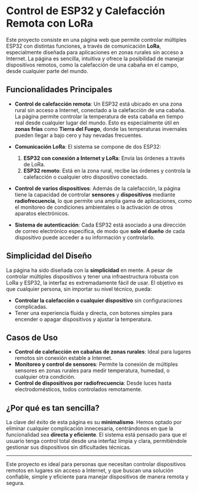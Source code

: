 # Control de ESP32 y Calefacción Remota con LoRa

Este proyecto consiste en una página web que permite controlar múltiples ESP32 con distintas funciones, a través de comunicación **LoRa**, especialmente diseñada para aplicaciones en zonas rurales sin acceso a Internet. La página es sencilla, intuitiva y ofrece la posibilidad de manejar dispositivos remotos, como la calefacción de una cabaña en el campo, desde cualquier parte del mundo.

## Funcionalidades Principales

- **Control de calefacción remota**: Un ESP32 está ubicado en una zona rural sin acceso a Internet, conectado a la calefacción de una cabaña. La página permite controlar la temperatura de esta cabaña en tiempo real desde cualquier lugar del mundo. Esto es especialmente útil en **zonas frías** como **Tierra del Fuego**, donde las temperaturas invernales pueden llegar a bajo cero y hay nevadas frecuentes.
  
- **Comunicación LoRa**: El sistema se compone de dos ESP32:
  1. **ESP32 con conexión a Internet y LoRa**: Envía las órdenes a través de LoRa.
  2. **ESP32 remoto**: Está en la zona rural, recibe las órdenes y controla la calefacción o cualquier otro dispositivo conectado.

- **Control de varios dispositivos**: Además de la calefacción, la página tiene la capacidad de controlar **sensores** y **dispositivos** mediante **radiofrecuencia**, lo que permite una amplia gama de aplicaciones, como el monitoreo de condiciones ambientales o la activación de otros aparatos electrónicos.

- **Sistema de autenticación**: Cada ESP32 está asociado a una dirección de correo electrónico específica, de modo que **solo el dueño** de cada dispositivo puede acceder a su información y controlarlo.

## Simplicidad del Diseño

La página ha sido diseñada con la **simplicidad** en mente. A pesar de controlar múltiples dispositivos y tener una infraestructura robusta con LoRa y ESP32, la interfaz es extremadamente fácil de usar. El objetivo es que cualquier persona, sin importar su nivel técnico, pueda:

- **Controlar la calefacción o cualquier dispositivo** sin configuraciones complicadas.
- Tener una experiencia fluida y directa, con botones simples para encender o apagar dispositivos y ajustar la temperatura.

## Casos de Uso

- **Control de calefacción en cabañas de zonas rurales**: Ideal para lugares remotos sin conexión estable a Internet.
- **Monitoreo y control de sensores**: Permite la conexión de múltiples sensores en zonas rurales para medir temperatura, humedad, o cualquier otra condición.
- **Control de dispositivos por radiofrecuencia**: Desde luces hasta electrodomésticos, todos controlados remotamente.

## ¿Por qué es tan sencilla?

La clave del éxito de esta página es su **minimalismo**. Hemos optado por eliminar cualquier complicación innecesaria, centrándonos en que la funcionalidad sea **directa y eficiente**. El sistema está pensado para que el usuario tenga control total desde una interfaz limpia y clara, permitiéndole gestionar sus dispositivos sin dificultades técnicas.

---

Este proyecto es ideal para personas que necesitan controlar dispositivos remotos en lugares sin acceso a Internet, y que buscan una solución confiable, simple y eficiente para manejar dispositivos de manera remota y segura.
